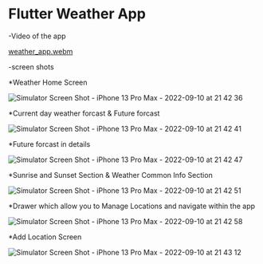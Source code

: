 # Flutter Weather App

-Video of the app

[weather_app.webm](https://user-images.githubusercontent.com/70426380/189499344-7d19b49d-61cb-430d-8c8d-db01cc2261f8.webm)


-screen shots

*Weather Home Screen

![Simulator Screen Shot - iPhone 13 Pro Max - 2022-09-10 at 21 42 36](https://user-images.githubusercontent.com/70426380/189499412-d5458f75-aa56-49c2-82f5-4c93a2dac897.png)

*Current day weather forcast & Future forcast

![Simulator Screen Shot - iPhone 13 Pro Max - 2022-09-10 at 21 42 41](https://user-images.githubusercontent.com/70426380/189499436-3b247f59-cb04-4202-8e73-1cbe522f1764.png)

*Future forcast in details

![Simulator Screen Shot - iPhone 13 Pro Max - 2022-09-10 at 21 42 47](https://user-images.githubusercontent.com/70426380/189499456-ec75cd64-ece6-4e0a-9d81-7373c1fd22ff.png)

*Sunrise and Sunset Section & Weather Common Info Section

![Simulator Screen Shot - iPhone 13 Pro Max - 2022-09-10 at 21 42 51](https://user-images.githubusercontent.com/70426380/189499466-59c3a5cf-ca0f-4905-b44c-023b05a1a02d.png)

*Drawer which allow you to Manage Locations and navigate within the app

![Simulator Screen Shot - iPhone 13 Pro Max - 2022-09-10 at 21 42 58](https://user-images.githubusercontent.com/70426380/189499487-f99d5bd2-d776-449c-9f23-10757c508b52.png)

*Add Location Screen

![Simulator Screen Shot - iPhone 13 Pro Max - 2022-09-10 at 21 43 12](https://user-images.githubusercontent.com/70426380/189499509-c3c6a9ae-21f9-4255-90d5-e13e904c1902.png)



